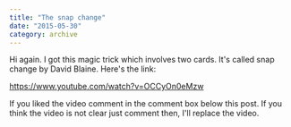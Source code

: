 ```yaml
---
title: "The snap change"
date: "2015-05-30"
category: archive
---
```


Hi again. I got this magic trick which involves two cards. It's called snap change by David Blaine. Here's the link:

https://www.youtube.com/watch?v=OCCyOn0eMzw

If you liked the video comment in the comment box below this post. If you think the video is not clear just comment then, I'll replace the video.
